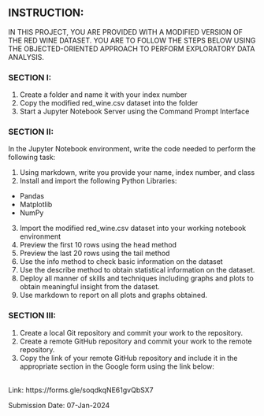 ## INSTRUCTION: 
IN THIS PROJECT, YOU ARE PROVIDED WITH A MODIFIED VERSION OF THE RED WINE DATASET. YOU ARE TO FOLLOW THE STEPS BELOW USING THE OBJECTED-ORIENTED APPROACH TO PERFORM EXPLORATORY DATA ANALYSIS.
### SECTION I:

1. Create a folder and name it with your index number
2. Copy the modified red_wine.csv dataset into the folder
3. Start a Jupyter Notebook Server using the Command Prompt Interface

### SECTION II:

In the Jupyter Notebook environment, write the code needed to perform the following task:

1.	Using markdown, write you provide your name, index number, and class
2.	Install and import the following Python Libraries:
- Pandas
- Matplotlib
- NumPy
3. Import the modified red_wine.csv dataset into your working notebook environment
4. Preview the first 10 rows using the head method
5.	Preview the last 20 rows using the tail method
6.	Use the info method to check basic information on the dataset
7.	Use the describe method to obtain statistical information on the dataset.
8.	Deploy all manner of skills and techniques including graphs and plots to obtain meaningful insight from the dataset.
9.	Use markdown to report on all plots and graphs obtained. 

### SECTION III:

1.	Create a local Git repository and commit your work to the repository.
2.	Create a remote GitHub repository and commit your work to the remote repository. 
3.	Copy the link of your remote GitHub repository and include it in the appropriate section in the Google form using the link below:
<br>
Link: https://forms.gle/soqdkqNE61gvQbSX7   <br>

<p style={color:"red"}>Submission Date: 07-Jan-2024</p>

